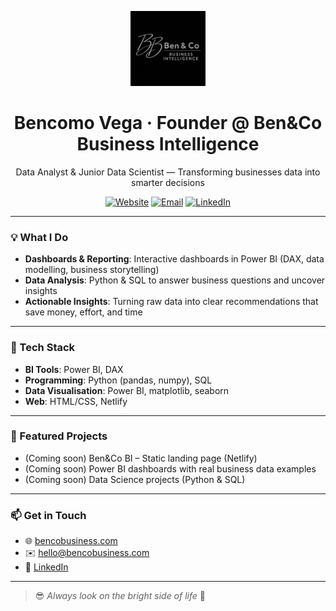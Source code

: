 <p align="center">
  <img src="assets/logo.png" alt="Ben&Co Business Intelligence" width="120" />
</p>

<h1 align="center">Bencomo Vega · Founder @ Ben&Co Business Intelligence</h1>
<p align="center">Data Analyst & Junior Data Scientist — Transforming businesses data into smarter decisions</p>

<p align="center">
  <a href="https://www.bencobusiness.com"><img alt="Website" src="https://img.shields.io/badge/Web-bencobusiness.com-111?style=flat&logo=google-chrome" /></a>
  <a href="mailto:hello@bencobusiness.com"><img alt="Email" src="https://img.shields.io/badge/hello@bencobusiness.com-111?style=flat&logo=minutemailer" /></a>
  <a href="https://www.linkedin.com/in/bencomo-vega/"><img alt="LinkedIn" src="https://img.shields.io/badge/LinkedIn-Bencomo%20Vega-0A66C2?style=flat&logo=linkedin&logoColor=white" /></a>
</p>

---

### 💡 What I Do
- **Dashboards & Reporting**: Interactive dashboards in Power BI (DAX, data modelling, business storytelling)  
- **Data Analysis**: Python & SQL to answer business questions and uncover insights  
- **Actionable Insights**: Turning raw data into clear recommendations that save money, effort, and time  

---

### 🧰 Tech Stack
- **BI Tools**: Power BI, DAX  
- **Programming**: Python (pandas, numpy), SQL  
- **Data Visualisation**: Power BI, matplotlib, seaborn  
- **Web**: HTML/CSS, Netlify  

---

### 📌 Featured Projects
- (Coming soon) Ben&Co BI – Static landing page (Netlify)  
- (Coming soon) Power BI dashboards with real business data examples  
- (Coming soon) Data Science projects (Python & SQL)

---

### 📫 Get in Touch
- 🌐 [bencobusiness.com](https://www.bencobusiness.com)  
- ✉️ hello@bencobusiness.com  
- 💼 [LinkedIn](https://www.linkedin.com/in/TU-SLUG-AQUI/)  

---

> 😎 *Always look on the bright side of life* 🌻
